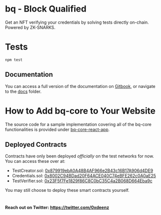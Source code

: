 # bq - Block Qualified

Get an NFT verifying your credentials by solving tests directly on-chain. 
Powered by ZK-SNARKS.

# Tests

```
npm test
```

## Documentation

You can access a full version of the documentation on [Gitbook](https://deenz.gitbook.io/bq-core/), or navigate to the [docs](./docs/) folder.

# How to Add bq-core to Your Website

The source code for a sample implementation covering all of the bq-core functionalities is provided under [bq-core-react-app](https://github.com/0xdeenz/bq-core-react-app).

## Deployed Contracts

Contracts have only been deployed _officially_ on the test networks for now. You can access these over at:

- TestCreator.sol: [0x879919ebA0A48B4AF966e2B43c16B17A906d4DE9](https://optimistic.etherscan.io/address/0x879919ebA0A48B4AF966e2B43c16B17A906d4DE9#code)
- Credentials.sol: [0x8002C94BDad20F64ACE040C74eBFE262c0A0aE25](https://optimistic.etherscan.io/address/0x8002C94BDad20F64ACE040C74eBFE262c0A0aE25#code)
- TestVerifier.sol: [0x23F5f7Fe1829f86C8C0bC35C4a2B068D664Eba9c](https://optimistic.etherscan.io/address/0x23F5f7Fe1829f86C8C0bC35C4a2B068D664Eba9c#code)

You may still choose to deploy these smart contracts yourself.

#
#### Reach out on Twitter: https://twitter.com/0xdeenz
